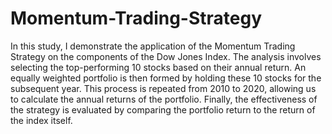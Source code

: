 # Momentum-Trading-Strategy
In this study, I demonstrate the application of the Momentum Trading Strategy on the components of the Dow Jones Index.
The analysis involves selecting the top-performing 10 stocks based on their annual return.
An equally weighted portfolio is then formed by holding these 10 stocks for the subsequent year.
This process is repeated from 2010 to 2020, allowing us to calculate the annual returns of the portfolio.
Finally, the effectiveness of the strategy is evaluated by comparing the portfolio return to the return of the index itself.
